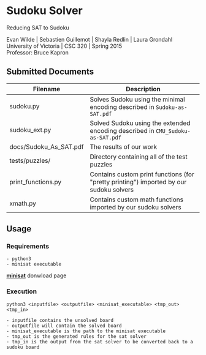 # Sudoku Solver
Reducing SAT to Sudoku

Evan Wilde | Sebastien Guillemot | Shayla Redlin | Laura Grondahl<br>
University of Victoria | CSC 320 | Spring 2015<br>
Professor: Bruce Kapron

## Submitted Documents
   Filename         | Description
   ---------------- | ------------------------------------------------------------------------------
   sudoku.py        | Solves Sudoku using the minimal encoding described in `Sudoku-as-SAT.pdf`
   sudoku_ext.py    | Solved Sudoku using the extended encoding described in `CMU_Sudoku-as-SAT.pdf`
   docs/Sudoku_As_SAT.pdf        | The results of our work
   tests/puzzles/   | Directory containing all of the test puzzles
   print_functions.py   | Contains custom print functions (for "pretty printing") imported by our sudoku solvers
   xmath.py         | Contains custom math functions imported by our sudoku solvers


## Usage
### Requirements
    - python3
    - minisat executable

[**minisat**](http://minisat.se/MiniSat.html) donwload page

### Execution

`python3 <inputfile> <outputfile> <minisat_executable> <tmp_out> <tmp_in>`

    - inputfile contains the unsolved board
    - outputfile will contain the solved board
    - minisat_executable is the path to the minisat executable
    - tmp_out is the generated rules for the sat solver
    - tmp_in is the output from the sat solver to be converted back to a sudoku board
